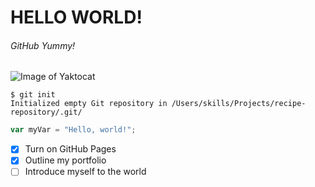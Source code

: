 # HELLO WORLD!
###### GitHub Yummy!

![Image of Yaktocat](https://media.istockphoto.com/id/1041987488/photo/cute-dog-put-his-face-on-his-knees-to-the-man-and-smiling-from-the-hands-scratching-her-ear.jpg?s=612x612&w=0&k=20&c=NKGf8nmXVdksmNS0Ay696cVPNSIfCJJ1yu_y9jFGBsM=)

```
$ git init
Initialized empty Git repository in /Users/skills/Projects/recipe-repository/.git/
```

``` javascript
var myVar = "Hello, world!";
```

- [x] Turn on GitHub Pages
- [x] Outline my portfolio
- [ ] Introduce myself to the world
